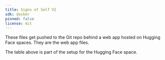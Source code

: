 ```yaml
---
title: Signs of Self V2
sdk: docker
pinned: false
license: mit
---
```


These files get pushed to the Git repo behind a web app hosted on Hugging Face spaces. They are the web app files.

The table above is part of the setup for the Hugging Face space.
